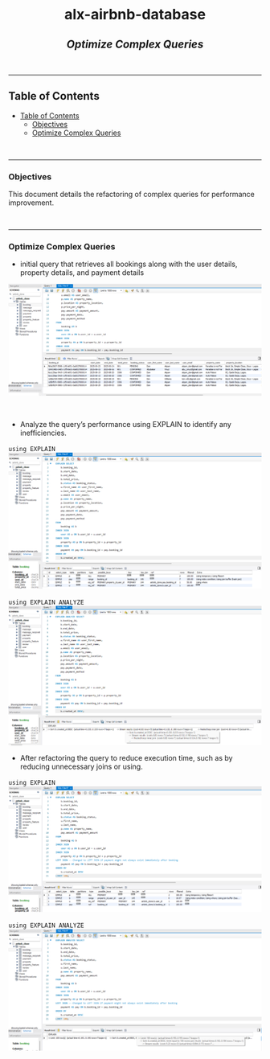 <div align="center">
  <br>
  <h1><b>alx-airbnb-database</b></h1>
  <h2><i>Optimize Complex Queries</i></h2>
</div>
<br />

---
## Table of Contents

- [Table of Contents](#table-of-contents)
  - [Objectives](#objectives)
  - [Optimize Complex Queries](#optimize-complex-queries)


<br />

---

### Objectives

This document details the refactoring of complex queries for performance improvement.


<br />

---

### Optimize Complex Queries

-  initial query that retrieves all bookings along with the user details, property details, and payment details 

![inner join](./query_omtimization/initial_query.png)

<br />

- Analyze the query’s performance using EXPLAIN to identify any inefficiencies.

`using EXPLAIN`
![inner join](./query_omtimization/explain.png)


`using EXPLAIN ANALYZE`
![inner join](./query_omtimization/explain_analyze.png)
<br />

- After refactoring the query to reduce execution time, such as by reducing unnecessary joins or using.
  

`using EXPLAIN`
![inner join](./query_omtimization/optimized_explain.png)


`using EXPLAIN ANALYZE`
![inner join](./query_omtimization/optimized_explain_analyze.png)
<br />
<br />
